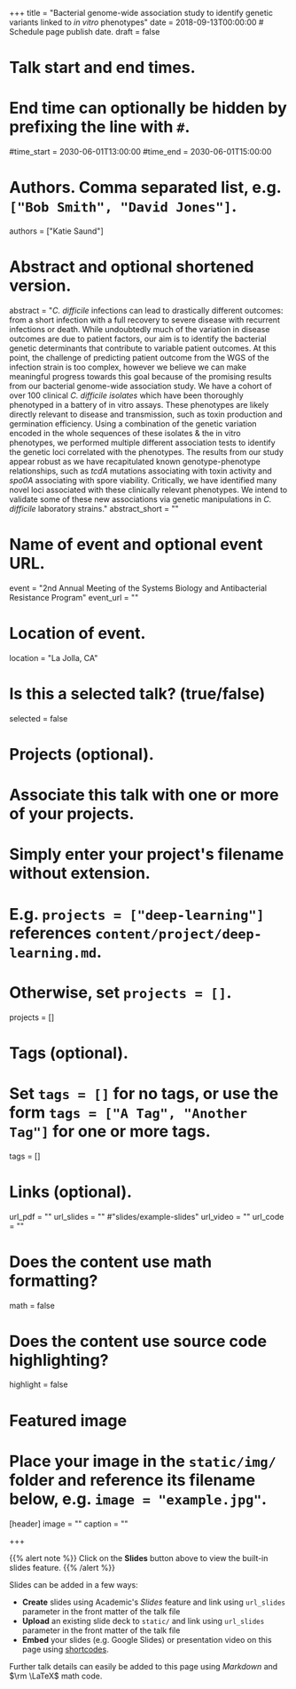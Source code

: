 +++
title = "Bacterial genome-wide association study to identify genetic variants linked to *in vitro* phenotypes"
date = 2018-09-13T00:00:00  # Schedule page publish date.
draft = false

# Talk start and end times.
#   End time can optionally be hidden by prefixing the line with `#`.
#time_start = 2030-06-01T13:00:00
#time_end = 2030-06-01T15:00:00

# Authors. Comma separated list, e.g. `["Bob Smith", "David Jones"]`.
authors = ["Katie Saund"]

# Abstract and optional shortened version.
abstract = "*C. difficile* infections can lead to drastically different outcomes: from a short infection with a full recovery to severe disease with recurrent infections or death. While undoubtedly much of the variation in disease outcomes are due to patient factors, our aim is to identify the bacterial genetic determinants that contribute to variable patient outcomes. At this point, the challenge of predicting patient outcome from the WGS of the infection strain is too complex, however we believe we can make meaningful progress towards this goal because of the promising results from our bacterial genome-wide association study. We have a cohort of over 100 clinical *C. difficile isolates* which have been thoroughly phenotyped in a battery of in vitro assays. These phenotypes are likely directly relevant to disease and transmission, such as toxin production and germination efficiency. Using a combination of the genetic variation encoded in the whole sequences of these isolates & the in vitro phenotypes, we performed multiple different association tests to identify the genetic loci correlated with the phenotypes. The results from our study appear robust as we have recapitulated known genotype-phenotype relationships, such as *tcdA* mutations associating with toxin activity and *spo0A* associating with spore viability. Critically, we have identified many novel loci associated with these clinically relevant phenotypes. We intend to validate some of these new associations via genetic manipulations in *C. difficile* laboratory strains."
abstract_short = ""

# Name of event and optional event URL.
event = "2nd Annual Meeting of the Systems Biology and Antibacterial Resistance Program"
event_url = ""

# Location of event.
location = "La Jolla, CA"

# Is this a selected talk? (true/false)
selected = false

# Projects (optional).
#   Associate this talk with one or more of your projects.
#   Simply enter your project's filename without extension.
#   E.g. `projects = ["deep-learning"]` references `content/project/deep-learning.md`.
#   Otherwise, set `projects = []`.
projects = []

# Tags (optional).
#   Set `tags = []` for no tags, or use the form `tags = ["A Tag", "Another Tag"]` for one or more tags.
tags = []

# Links (optional).
url_pdf = ""
url_slides = "" #"slides/example-slides"
url_video = ""
url_code = ""

# Does the content use math formatting?
math = false

# Does the content use source code highlighting?
highlight = false

# Featured image
# Place your image in the `static/img/` folder and reference its filename below, e.g. `image = "example.jpg"`.
[header]
image = ""
caption = ""

+++

{{% alert note %}}
Click on the **Slides** button above to view the built-in slides feature.
{{% /alert %}}

Slides can be added in a few ways:

- **Create** slides using Academic's *Slides* feature and link using `url_slides` parameter in the front matter of the talk file
- **Upload** an existing slide deck to `static/` and link using `url_slides` parameter in the front matter of the talk file
- **Embed** your slides (e.g. Google Slides) or presentation video on this page using [shortcodes](https://sourcethemes.com/academic/docs/writing-markdown-latex/).

Further talk details can easily be added to this page using *Markdown* and $\rm \LaTeX$ math code.

